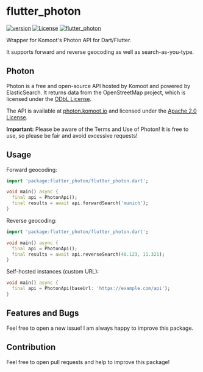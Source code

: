 # flutter_photon

[![version](https://img.shields.io/badge/version-1.1.0-green.svg)]()
[![License](https://img.shields.io/badge/License-Apache%202.0-blue.svg)](https://www.apache.org/licenses/LICENSE-2.0)
[![flutter_photon](https://img.shields.io/badge/pub.dev-v1.1.0-blue.svg)](https://pub.dev/packages/flutter_photon)

Wrapper for Komoot's Photon API for Dart/Flutter.

It supports forward and reverse geocoding as well as search-as-you-type.

## Photon

Photon is a free and open-source API hosted by Komoot and powered by ElasticSearch. It returns data from the OpenStreetMap project,
which is licensed under the [ODbL License](https://opendatacommons.org/licenses/odbl/).

The API is available at [photon.komoot.io](https://photon.komoot.io)
and licensed under the [Apache 2.0 License](https://www.apache.org/licenses/LICENSE-2.0).

**Important:** Please be aware of the Terms and Use of Photon! It is free to use, so please be fair and avoid excessive requests!

## Usage

Forward geocoding:
```dart
import 'package:flutter_photon/flutter_photon.dart';

void main() async {
  final api = PhotonApi();
  final results = await api.forwardSearch('munich');
}
```

Reverse geocoding:
```dart
import 'package:flutter_photon/flutter_photon.dart';

void main() async {
  final api = PhotonApi();
  final results = await api.reverseSearch(48.123, 11.321);
}
```

Self-hosted instances (custom URL):
```dart
void main() async {
  final api = PhotonApi(baseUrl: 'https://example.com/api');
}
```

## Features and Bugs

Feel free to open a new issue! I am always happy to improve this package.

## Contribution

Feel free to open pull requests and help to improve this package!
